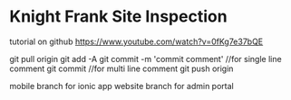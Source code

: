 # Knight Frank Site Inspection

tutorial on github
https://www.youtube.com/watch?v=0fKg7e37bQE

git pull origin <branch>
git add -A
git commit -m 'commit comment' //for single line comment
git commit //for multi line comment
git push origin <branch>

mobile branch for ionic app
website branch for admin portal
